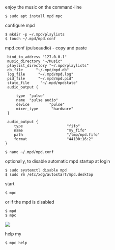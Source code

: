 enjoy the music on the command-line
```
$ sudo apt install mpd mpc
```
configure mpd
```
$ mkdir -p ~/.mpd/playlists
$ touch ~/.mpd/mpd.conf
```
mpd.conf (pulseaudio) - copy and paste
```
 bind_to_address "127.0.0.1"
 music_directory "~/Music"
 playlist_directory "~/.mpd/playlists"   
 db_file      "~/.mpd/mpd.db"  
 log_file      "~/.mpd/mpd.log"  
 pid_file      "~/.mpd/mpd.pid"  
 state_file     "~/.mpd/mpdstate"  
 audio_output {  

     type  "pulse"  
     name  "pulse audio"
     device         "pulse" 
     mixer_type      "hardware" 
 }  
 
 audio_output {
    type                    "fifo"
    name                    "my_fifo"
    path                    "/tmp/mpd.fifo"
    format                  "44100:16:2"
}
```
```
$ nano ~/.mpd/mpd.conf
```

optionally, to disable automatic mpd startup at login
```
$ sudo systemctl disable mpd
$ sudo rm /etc/xdg/autostart/mpd.desktop
```
start
```
$ mpc
```
or if the mpd is disabled
```
$ mpd
$ mpc
```
<img src="https://skandyn-sh.github.io/img/mpc.png"/>

help my
```
$ mpc help
```
